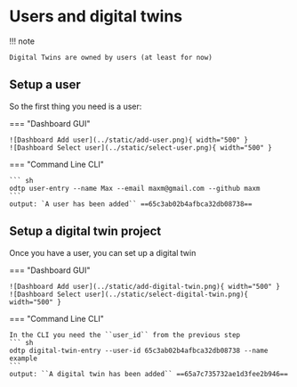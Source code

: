 # Users and digital twins

!!! note

    Digital Twins are owned by users (at least for now)

## Setup a user

So the first thing you need is a user:

=== "Dashboard GUI"

    ![Dashboard Add user](../static/add-user.png){ width="500" }
    ![Dashboard Select user](../static/select-user.png){ width="500" }

=== "Command Line CLI"

    ``` sh
    odtp user-entry --name Max --email maxm@gmail.com --github maxm
    ```
    output: `A user has been added`` ==65c3ab02b4afbca32db08738==

## Setup a digital twin project

Once you have a user, you can set up a digital twin


=== "Dashboard GUI"

    ![Dashboard Add user](../static/add-digital-twin.png){ width="500" }
    ![Dashboard Select user](../static/select-digital-twin.png){ width="500" }

=== "Command Line CLI"

    In the CLI you need the ``user_id`` from the previous step 
    ``` sh
    odtp digital-twin-entry --user-id 65c3ab02b4afbca32db08738 --name example
    ```
    output: ``A digital twin has been added`` ==65a7c735732ae1d3fee2b946==

